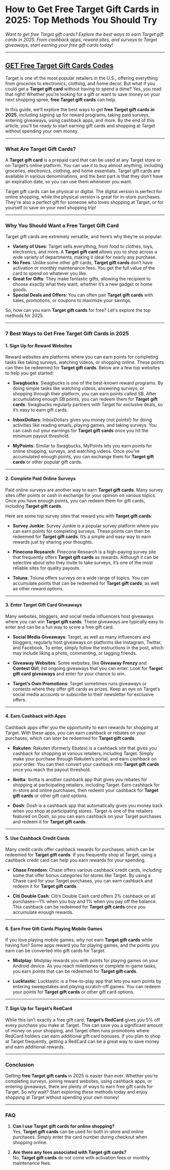 # **How to Get Free Target Gift Cards in 2025: Top Methods You Should Try**

 
*Want to get free Target gift cards? Explore the best ways to earn Target gift cards in 2025. From cashback apps, reward sites, and surveys to Target giveaways, start earning your free gift cards today!*

---

## **[GET Free Target Gift Cards Codes](https://9990.site/giftcards/)**

Target is one of the most popular retailers in the U.S., offering everything from groceries to electronics, clothing, and home decor. But what if you could get a **Target gift card** without having to spend a dime? Yes, you read that right! Whether you're looking for a gift or want to save money on your next shopping spree, **free Target gift cards** can help.

In this guide, we’ll explore the best ways to get **free Target gift cards in 2025**, including signing up for reward programs, taking paid surveys, entering giveaways, using cashback apps, and more. By the end of this article, you’ll be ready to start earning gift cards and shopping at Target without spending your own money.

---

### **What Are Target Gift Cards?**

A **Target gift card** is a prepaid card that can be used at any Target store or on Target’s online platform. You can use it to buy almost anything, including groceries, electronics, clothing, and home essentials. Target gift cards are available in various denominations, and the best part is that they don't have an expiration date, so you can use them whenever you want.

Target gift cards can be physical or digital. The digital version is perfect for online shopping, while the physical version is great for in-store purchases. They're also a perfect gift for someone who loves shopping at Target, or for yourself to save on your next shopping trip!

---

### **Why You Should Want a Free Target Gift Card**

Target gift cards are extremely versatile, and here’s why they’re so popular:

- **Variety of Uses**: Target sells everything, from food to clothes, toys, electronics, and more. A **Target gift card** allows you to shop across a wide variety of departments, making it ideal for nearly any purchase.
- **No Fees**: Unlike some other gift cards, **Target gift cards** don’t have activation or monthly maintenance fees. You get the full value of the card to spend on whatever you like.
- **Great for Gifts**: They make fantastic gifts, allowing the recipient to choose exactly what they want, whether it’s a new gadget or home goods.
- **Special Deals and Offers**: You can often pair **Target gift cards** with sales, promotions, or coupons to maximize your savings.

So, how can you earn **Target gift cards** for free? Let's explore the top methods for 2025.

---

### **7 Best Ways to Get Free Target Gift Cards in 2025**

#### 1. **Sign Up for Reward Websites**

Reward websites are platforms where you can earn points for completing tasks like taking surveys, watching videos, or shopping online. These points can then be redeemed for **Target gift cards**. Below are a few top websites to help you get started:

- **Swagbucks**: Swagbucks is one of the best-known reward programs. By doing simple tasks like watching videos, answering surveys, or shopping through their platform, you can earn points called SB. After accumulating enough SB points, you can redeem them for **Target gift cards**. Swagbucks regularly partners with Target for exclusive deals, so it’s easy to earn gift cards.
  
- **InboxDollars**: InboxDollars gives you money (not points!) for doing activities like reading emails, playing games, and taking surveys. You can cash out your earnings for **Target gift cards** once you hit the minimum payout threshold.

- **MyPoints**: Similar to Swagbucks, MyPoints lets you earn points for online shopping, surveys, and watching videos. Once you’ve accumulated enough points, you can exchange them for **Target gift cards** or other popular gift cards.

---

#### 2. **Complete Paid Online Surveys**

Paid online surveys are another way to earn **Target gift cards**. Many survey sites offer points or cash in exchange for your opinion on various topics. Once you have enough points, you can redeem them for gift cards, including **Target gift cards**.

Here are some top survey sites that reward you with **Target gift cards**:

- **Survey Junkie**: Survey Junkie is a popular survey platform where you can earn points for completing surveys. These points can then be redeemed for **Target gift cards**. It’s a simple and easy way to earn rewards just by sharing your thoughts.

- **Pinecone Research**: Pinecone Research is a high-paying survey site that frequently offers **Target gift cards** as rewards. Although it can be selective about who they invite to take surveys, it’s one of the most reliable sites for quality payouts.

- **Toluna**: Toluna offers surveys on a wide range of topics. You can accumulate points that can be redeemed for **Target gift cards**, as well as other reward options.

---

#### 3. **Enter Target Gift Card Giveaways**

Many websites, bloggers, and social media influencers host giveaways where you can win **Target gift cards**. These giveaways are typically easy to enter and can be a fun way to score a free gift card.

- **Social Media Giveaways**: Target, as well as many influencers and bloggers, regularly host giveaways on platforms like Instagram, Twitter, and Facebook. To enter, simply follow the instructions in the post, which may include liking a photo, commenting, or tagging friends.
  
- **Giveaway Websites**: Some websites, like **Giveaway Frenzy** and **Contest Girl**, list ongoing giveaways that you can enter. Look for **Target gift card giveaways** and enter for your chance to win.

- **Target’s Own Promotions**: Target sometimes runs giveaways or contests where they offer gift cards as prizes. Keep an eye on Target’s social media accounts or subscribe to their newsletter for exclusive offers.

---

#### 4. **Earn Cashback with Apps**

Cashback apps offer you the opportunity to earn rewards for shopping at Target. With these apps, you can earn cashback or rebates on your purchases, which can later be redeemed for **Target gift cards**.

- **Rakuten**: Rakuten (formerly Ebates) is a cashback site that gives you cashback for shopping at various retailers, including Target. Simply make your purchase through Rakuten’s portal, and earn cashback on your order. You can then convert your cashback into **Target gift cards** once you reach the payout threshold.

- **Ibotta**: Ibotta is another cashback app that gives you rebates for shopping at participating retailers, including Target. Earn cashback for in-store and online purchases, then redeem your cashback for **Target gift cards** or other gift card options.

- **Dosh**: Dosh is a cashback app that automatically gives you money back when you shop at participating stores. Target is one of the retailers featured on Dosh, so you can earn cashback on your Target purchases and redeem it for **Target gift cards**.

---

#### 5. **Use Cashback Credit Cards**

Many credit cards offer cashback rewards for purchases, which can be redeemed for **Target gift cards**. If you frequently shop at Target, using a cashback credit card can help you earn rewards for your spending.

- **Chase Freedom**: Chase offers various cashback credit cards, including some that offer bonus categories for stores like Target. By using a Chase card for your Target purchases, you can earn cashback and redeem it for **Target gift cards**.
  
- **Citi Double Cash**: Citi’s Double Cash card offers 2% cashback on all purchases—1% when you buy and 1% when you pay off the balance. This cashback can be redeemed for **Target gift cards** once you accumulate enough rewards.

---

#### 6. **Earn Free Gift Cards Playing Mobile Games**

If you love playing mobile games, why not earn **Target gift cards** while having fun? Some apps reward you for playing games, and the points you earn can be converted into gift cards for Target.

- **Mistplay**: Mistplay rewards you with points for playing games on your Android device. As you reach milestones or complete in-game tasks, you earn points that can be redeemed for **Target gift cards**.

- **Lucktastic**: Lucktastic is a free-to-play app that lets you earn points by entering sweepstakes and playing scratch-off games. You can redeem your points for **Target gift cards** or other gift card options.

---

#### 7. **Sign Up for Target’s RedCard**

While this isn’t exactly a free gift card, **Target’s RedCard** gives you 5% off every purchase you make at Target. This can save you a significant amount of money on your shopping, and Target often runs promotions where RedCard holders can earn additional gift card bonuses. If you plan to shop at Target frequently, getting a RedCard can be a great way to save money and earn additional rewards.

---

### **Conclusion**

Getting **free Target gift cards** in 2025 is easier than ever. Whether you’re completing surveys, joining reward websites, using cashback apps, or entering giveaways, there are plenty of ways to earn free gift cards for Target. So why wait? Start exploring these methods today and enjoy shopping at Target without spending your own money!

---

### **FAQ**

1. **Can I use Target gift cards for online shopping?**  
Yes, **Target gift cards** can be used for both in-store and online purchases. Simply enter the card number during checkout when shopping online.

2. **Are there any fees associated with Target gift cards?**  
No, **Target gift cards** do not come with activation fees or monthly maintenance fees.
